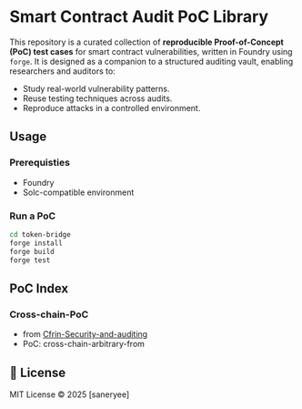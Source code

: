 # Smart Contract Audit PoC Library

This repository is a curated collection of **reproducible Proof-of-Concept (PoC) test cases** for smart contract vulnerabilities, written in Foundry using `forge`. It is designed as a companion to a structured auditing vault, enabling researchers and auditors to:

- Study real-world vulnerability patterns.
- Reuse testing techniques across audits.
- Reproduce attacks in a controlled environment.

## Usage

### Prerequisties

- Foundry
- Solc-compatible environment

### Run a PoC

```bash
cd token-bridge
forge install
forge build
forge test

```

## PoC Index
### Cross-chain-PoC
- from [Cfrin-Security-and-auditing](https://github.com/Cyfrin/security-and-auditing-full-course-s23?tab=readme-ov-file#-section-7-bridges-chains-signatures-intro-to-yulassembly--bridge-boss-audit)
- PoC: cross-chain-arbitrary-from


## 📜 License
MIT License © 2025 [saneryee]